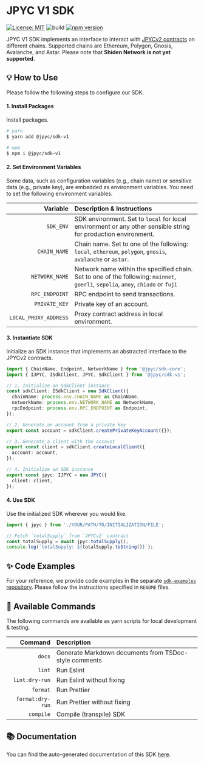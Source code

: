 # JPYC V1 SDK

[![License: MIT](https://img.shields.io/badge/License-MIT-yellow.svg)](./LICENSE)
![build](https://github.com/jcam1/sdks/actions/workflows/check.yml/badge.svg)
[![npm version](https://badge.fury.io/js/@jpyc%2Fsdk-v1.svg)](https://badge.fury.io/js/@jpyc%2Fsdk-v1)

JPYC V1 SDK implements an interface to interact with [JPYCv2 contracts](https://github.com/jcam1/JPYCv2) on different chains. Supported chains are Ethereum, Polygon, Gnosis, Avalanche, and Astar. Please note that **Shiden Network is not yet supported**.

## 💡 How to Use

Please follow the following steps to configure our SDK.

#### 1. Install Packages

Install packages.

```sh
# yarn
$ yarn add @jpyc/sdk-v1

# npm
$ npm i @jpyc/sdk-v1
```

#### 2. Set Environment Variables

Some data, such as configuration variables (e.g., chain name) or sensitive data (e.g., private key), are embedded as environment variables. You need to set the following environment variables.

|              Variable | Description & Instructions                                                                                                        |
| --------------------: | :-------------------------------------------------------------------------------------------------------------------------------- |
|             `SDK_ENV` | SDK environment. Set to `local` for local environment or any other sensible string for production environment.                    |
|          `CHAIN_NAME` | Chain name. Set to one of the following\: `local`, `ethereum`, `polygon`, `gnosis`, `avalanche` or `astar`.                       |
|        `NETWORK_NAME` | Network name within the specified chain. Set to one of the following\: `mainnet`, `goerli`, `sepolia`, `amoy`, `chiado` or `fuji` |
|        `RPC_ENDPOINT` | RPC endpoint to send transactions.                                                                                                |
|         `PRIVATE_KEY` | Private key of an account.                                                                                                        |
| `LOCAL_PROXY_ADDRESS` | Proxy contract address in local environment.                                                                                      |

#### 3. Instantiate SDK

Initialize an SDK instance that implements an abstracted interface to the JPYCv2 contracts.

```ts
import { ChainName, Endpoint, NetworkName } from '@jpyc/sdk-core';
import { IJPYC, ISdkClient, JPYC, SdkClient } from '@jpyc/sdk-v1';

// 1. Initialize an SdkClient instance
const sdkClient: ISdkClient = new SdkClient({
  chainName: process.env.CHAIN_NAME as ChainName,
  networkName: process.env.NETWORK_NAME as NetworkName,
  rpcEndpoint: process.env.RPC_ENDPOINT as Endpoint,
});

// 2. Generate an account from a private key
export const account = sdkClient.createPrivateKeyAccount({});

// 3. Generate a client with the account
export const client = sdkClient.createLocalClient({
  account: account,
});

// 4. Initialize an SDK instance
export const jpyc: IJPYC = new JPYC({
  client: client,
});
```

#### 4. Use SDK

Use the initialized SDK wherever you would like.

```ts
import { jpyc } from './YOUR/PATH/TO/INITIALIZATION/FILE';

// Fetch `totalSupply` from `JPYCv2` contract
const totalSupply = await jpyc.totalSupply();
console.log(`totalSupply: ${totalSupply.toString()}`);
```

## ✨ Code Examples

For your reference, we provide code examples in the separate [`sdk-examples` repository](https://github.com/jcam1/sdk-examples). Please follow the instructions specified in `README` files.

## 🤖 Available Commands

The following commands are available as yarn scripts for local development & testing.

|          Command | Description                                           |
| ---------------: | :---------------------------------------------------- |
|           `docs` | Generate Markdown documents from TSDoc-style comments |
|           `lint` | Run Eslint                                            |
|   `lint:dry-run` | Run Eslint without fixing                             |
|         `format` | Run Prettier                                          |
| `format:dry-run` | Run Prettier without fixing                           |
|        `compile` | Compile (transpile) SDK                               |

## 📚 Documentation

You can find the auto-generated documentation of this SDK [here](../../docs/v1/globals.md).

